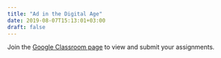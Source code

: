 ```yaml
---
title: "Ad in the Digital Age"
date: 2019-08-07T15:13:01+03:00
draft: false
---
```


Join the [Google Classroom page](https://classroom.google.com/u/1/c/MzA1MzY3NDA1Mzla) to view and submit your assignments.